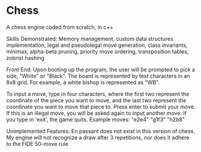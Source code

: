 # Chess
A chess engine coded from scratch, in c++

Skills Demonstrated: Memory management, custom data structures implementation, legal and pseudolegal move generation, class invariants, minimax, alpha-beta pruning, priority move ordering, transposition tables, zobrist hashing

Front End:
Upon booting up the program, the user will be prompted to pick a side, "White" or "Black". The board is represented by text characters in an 8x8 grid. For example, a white bishop is represented as "WB".
   
To input a move, type in four characters, where the first two represent the coordinate of the piece you want to move, and the last two represent the coordinate you want to move that piece to. Press enter to submit your move. If this is an illegal move, you will be asked again to input another move. If you type in 'exit', the game quits. Example moves: "e2e4" "g1f3" "h2b8"

Unimplemented Features: 
En passant does not exist in this version of chess. My engine will not recognize a draw after 3 repetitions, nor does it adhere to the FIDE 50-move rule
